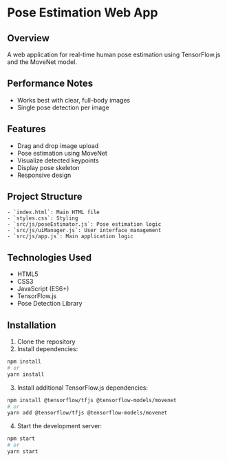 # Pose Estimation Web App

## Overview
A web application for real-time human pose estimation using TensorFlow.js and the MoveNet model.

## Performance Notes
- Works best with clear, full-body images
- Single pose detection per image
  
## Features
- Drag and drop image upload
- Pose estimation using MoveNet
- Visualize detected keypoints
- Display pose skeleton
- Responsive design

## Project Structure
```
- `index.html`: Main HTML file
- `styles.css`: Styling
- `src/js/poseEstimator.js`: Pose estimation logic
- `src/js/uiManager.js`: User interface management
- `src/js/app.js`: Main application logic
```

## Technologies Used
- HTML5
- CSS3
- JavaScript (ES6+)
- TensorFlow.js
- Pose Detection Library


## Installation

1. Clone the repository
2. Install dependencies:
```bash
npm install
# or
yarn install
```

3. Install additional TensorFlow.js dependencies:
```bash
npm install @tensorflow/tfjs @tensorflow-models/movenet
# or
yarn add @tensorflow/tfjs @tensorflow-models/movenet
```

4. Start the development server:
```bash
npm start
# or
yarn start
```
